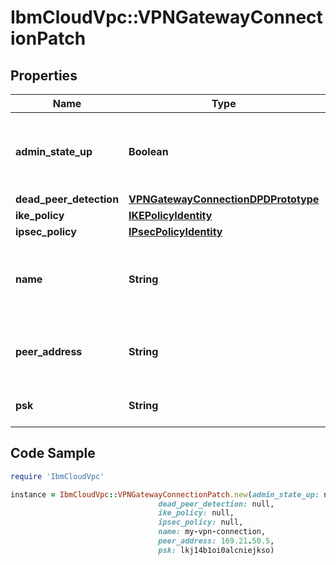 # IbmCloudVpc::VPNGatewayConnectionPatch

## Properties

Name | Type | Description | Notes
------------ | ------------- | ------------- | -------------
**admin_state_up** | **Boolean** | If set to false, the VPN connection is shut down | [optional] [default to true]
**dead_peer_detection** | [**VPNGatewayConnectionDPDPrototype**](VPNGatewayConnectionDPDPrototype.md) |  | [optional] 
**ike_policy** | [**IKEPolicyIdentity**](IKEPolicyIdentity.md) |  | [optional] 
**ipsec_policy** | [**IPsecPolicyIdentity**](IPsecPolicyIdentity.md) |  | [optional] 
**name** | **String** | The user-defined name for this VPN gateway connection | [optional] 
**peer_address** | **String** | The IP address of the peer VPN gateway | [optional] 
**psk** | **String** | The preshared key | [optional] 

## Code Sample

```ruby
require 'IbmCloudVpc'

instance = IbmCloudVpc::VPNGatewayConnectionPatch.new(admin_state_up: null,
                                 dead_peer_detection: null,
                                 ike_policy: null,
                                 ipsec_policy: null,
                                 name: my-vpn-connection,
                                 peer_address: 169.21.50.5,
                                 psk: lkj14b1oi0alcniejkso)
```


